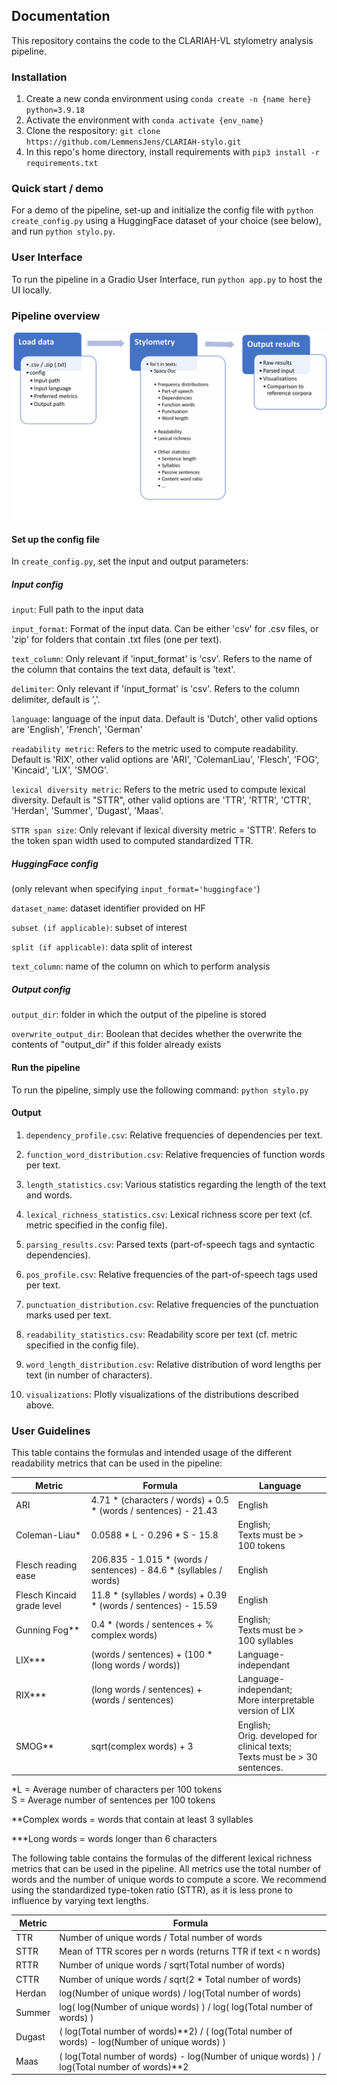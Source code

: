 ## Documentation

This repository contains the code to the CLARIAH-VL stylometry analysis pipeline.

### Installation
1. Create a new conda environment using ```conda create -n {name here} python=3.9.18```
2. Activate the environment with ```conda activate {env_name}```
3. Clone the respository: ```git clone https://github.com/LemmensJens/CLARIAH-stylo.git```
4. In this repo's home directory, install requirements with ```pip3 install -r requirements.txt```

### Quick start / demo
For a demo of the pipeline, set-up and initialize the config file with ```python create_config.py``` using a HuggingFace dataset of your choice (see below), and run ```python stylo.py```.

### User Interface
To run the pipeline in a Gradio User Interface, run ```python app.py``` to host the UI locally.

### Pipeline overview

![Alt text](clariah_stylometry_pipeline.png)

#### Set up the config file
In ```create_config.py```, set the input and output parameters:

##### Input config

```input```: Full path to the input data

```input_format```: Format of the input data. Can be either 'csv' for .csv files, or 'zip' for folders that contain .txt files (one per text).

```text_column```: Only relevant if 'input_format' is 'csv'. Refers to the name of the column that contains the text data, default is 'text'.

```delimiter```: Only relevant if 'input_format' is 'csv'. Refers to the column delimiter, default is ','.

```language```: language of the input data. Default is 'Dutch', other valid options are 'English', 'French', 'German'

```readability metric```: Refers to the metric used to compute readability. Default is 'RIX', other valid options are 'ARI', 'ColemanLiau', 'Flesch', 'FOG', 'Kincaid', 'LIX', 'SMOG'.

```lexical diversity metric```: Refers to the metric used to compute lexical diversity. Default is "STTR", other valid options are 'TTR', 'RTTR', 'CTTR', 'Herdan', 'Summer', 'Dugast', 'Maas'.

```STTR span size```: Only relevant if lexical diversity metric = 'STTR'. Refers to the token span width used to computed standardized TTR.

##### HuggingFace config

(only relevant when specifying ```input_format='huggingface'```)

```dataset_name```: dataset identifier provided on HF

```subset (if applicable)```: subset of interest

```split (if applicable)```: data split of interest

```text_column```: name of the column on which to perform analysis

##### Output config

```output_dir```: folder in which the output of the pipeline is stored

```overwrite_output_dir```: Boolean that decides whether the overwrite the contents of "output_dir" if this folder already exists

#### Run the pipeline
To run the pipeline, simply use the following command: ```python stylo.py```

#### Output
1. ```dependency_profile.csv```: Relative frequencies of dependencies per text.

2. ```function_word_distribution.csv```: Relative frequencies of function words per text.

3. ```length_statistics.csv```: Various statistics regarding the length of the text and words.

4. ```lexical_richness_statistics.csv```: Lexical richness score per text (cf. metric specified in the config file).

5. ```parsing_results.csv```: Parsed texts (part-of-speech tags and syntactic dependencies).

6. ```pos_profile.csv```: Relative frequencies of the part-of-speech tags used per text.

7. ```punctuation_distribution.csv```: Relative frequencies of the punctuation marks used per text.

8. ```readability_statistics.csv```: Readability score per text (cf. metric specified in the config file).

9. ```word_length_distribution.csv```: Relative distribution of word lengths per text (in number of characters).

10. ```visualizations```: Plotly visualizations of the distributions described above.

### User Guidelines
This table contains the formulas and intended usage of the different readability metrics that can be used in the pipeline:

| Metric       | Formula                                          | Language  |
|--------------|--------------------------------------------------|--------|
| ARI | 4.71 * (characters / words) + 0.5 * (words / sentences) - 21.43 | English |
| Coleman-Liau* | 0.0588 * L - 0.296 * S - 15.8 | English;<br />Texts must be > 100 tokens |
| Flesch reading ease | 206.835 - 1.015 * (words / sentences) - 84.6 * (syllables / words) | English |
| Flesch Kincaid grade level | 11.8 * (syllables / words) + 0.39 * (words / sentences) - 15.59 | English |
| Gunning Fog** | 0.4 * (words / sentences + % complex words) | English;<br />Texts must be > 100 syllables |
| LIX*** | (words / sentences) + (100 * (long words / words)) | Language-independant |
| RIX*** | (long words / sentences) + (words / sentences) | Language-independant;<br />More interpretable version of LIX |
| SMOG** | sqrt(complex words) + 3 | English;<br />Orig. developed for clinical texts;<br />Texts must be > 30 sentences. |

*L = Average number of characters per 100 tokens<br /> S = Average number of sentences per 100 tokens

**Complex words = words that contain at least 3 syllables

***Long words = words longer than 6 characters


The following table contains the formulas of the different lexical richness metrics that can be used in the pipeline. All metrics use the total number of words and the number of unique words to compute a score. We recommend using the standardized type-token ratio (STTR), as it is less prone to influence by varying text lengths.

| Metric | Formula                                         | 
|--------|-------------------------------------------------|
| TTR    | Number of unique words / Total number of words |
| STTR   | Mean of TTR scores per n words (returns TTR if text < n words) |
| RTTR   | Number of unique words / sqrt(Total number of words) |
| CTTR   | Number of unique words / sqrt(2 * Total number of words) |
| Herdan | log(Number of unique words) / log(Total number of words) |
| Summer | log( log(Number of unique words) ) / log( log(Total number of words) ) |
| Dugast | ( log(Total number of words)**2) / ( log(Total number of words) - log(Number of unique words) ) |
| Maas   | ( log(Total number of words) - log(Number of unique words) ) / log(Total number of words)**2 |


